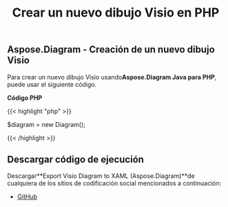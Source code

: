﻿---
title: Crear un nuevo dibujo Visio en PHP
type: docs
weight: 10
url: /es/java/creating-a-new-visio-drawing-in-php/
---
## **Aspose.Diagram - Creación de un nuevo dibujo Visio**
 Para crear un nuevo dibujo Visio usando**Aspose.Diagram Java para PHP**, puede usar el siguiente código.

**Código PHP**

{{< highlight "php" >}}

 $diagram = new Diagram();

{{< /highlight >}}
## **Descargar código de ejecución**
 Descargar**Export Visio Diagram to XAML (Aspose.Diagram)**de cualquiera de los sitios de codificación social mencionados a continuación:

- [GitHub](https://github.com/asposediagram/Aspose.Diagram-for-Java/blob/master/Plugins/Aspose_Diagram_Java_for_PHP/src/aspose/diagram/LoadingSavingandConverting/CreatingaNewVisioDrawing.php)
